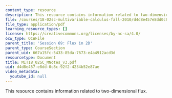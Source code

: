 ```yaml
---
content_type: resource
description: This resource contains information related to two-dimensional flux.
file: /courses/18-02sc-multivariable-calculus-fall-2010/d4d8e457e8dd0c8c92f24234b52e87ae_MIT18_02SC_MNotes_v3.pdf
file_type: application/pdf
learning_resource_types: []
license: https://creativecommons.org/licenses/by-nc-sa/4.0/
ocw_type: OCWFile
parent_title: 'Session 69: Flux in 2D'
parent_type: CourseSection
parent_uid: 667a15fc-5433-85da-7673-e4a4912acd3d
resourcetype: Document
title: MIT18_02SC_MNotes_v3.pdf
uid: d4d8e457-e8dd-0c8c-92f2-4234b52e87ae
video_metadata:
  youtube_id: null
---
```

This resource contains information related to two-dimensional flux.